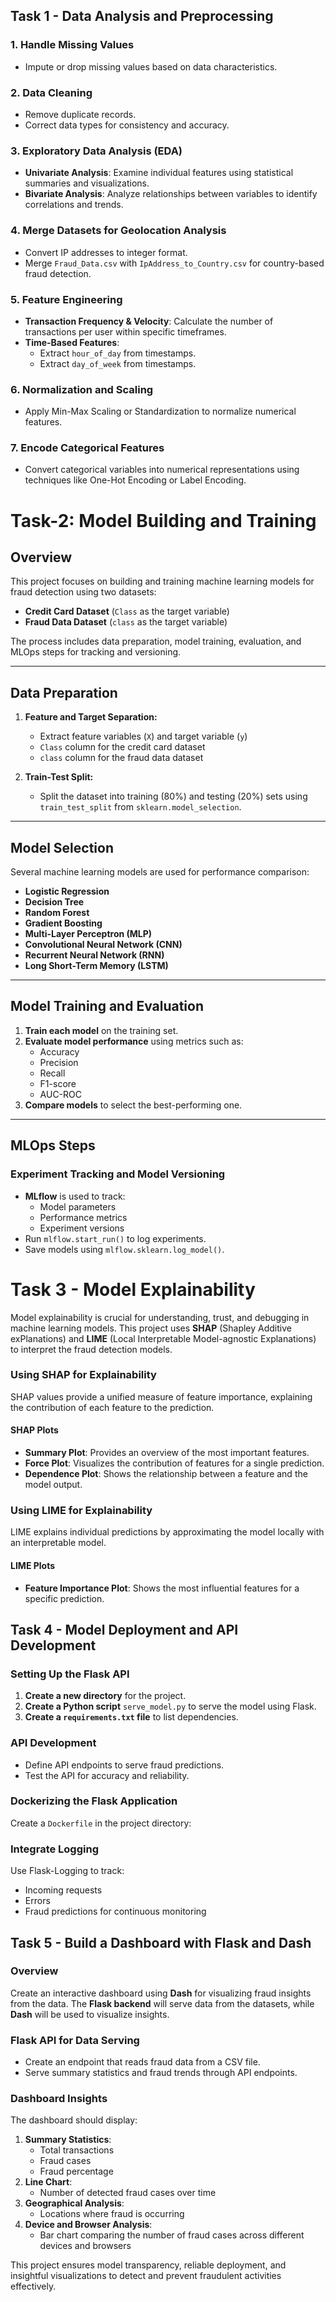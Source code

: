 ## Task 1 - Data Analysis and Preprocessing

### 1. Handle Missing Values
- Impute or drop missing values based on data characteristics.

### 2. Data Cleaning
- Remove duplicate records.
- Correct data types for consistency and accuracy.

### 3. Exploratory Data Analysis (EDA)
- **Univariate Analysis**: Examine individual features using statistical summaries and visualizations.
- **Bivariate Analysis**: Analyze relationships between variables to identify correlations and trends.

### 4. Merge Datasets for Geolocation Analysis
- Convert IP addresses to integer format.
- Merge `Fraud_Data.csv` with `IpAddress_to_Country.csv` for country-based fraud detection.

### 5. Feature Engineering
- **Transaction Frequency & Velocity**: Calculate the number of transactions per user within specific timeframes.
- **Time-Based Features**:
  - Extract `hour_of_day` from timestamps.
  - Extract `day_of_week` from timestamps.

### 6. Normalization and Scaling
- Apply Min-Max Scaling or Standardization to normalize numerical features.

### 7. Encode Categorical Features
- Convert categorical variables into numerical representations using techniques like One-Hot Encoding or Label Encoding.

# Task-2: Model Building and Training

## Overview
This project focuses on building and training machine learning models for fraud detection using two datasets:
- **Credit Card Dataset** (`Class` as the target variable)
- **Fraud Data Dataset** (`class` as the target variable)

The process includes data preparation, model training, evaluation, and MLOps steps for tracking and versioning.

---

## Data Preparation
1. **Feature and Target Separation:**
   - Extract feature variables (`X`) and target variable (`y`)
   - `Class` column for the credit card dataset
   - `class` column for the fraud data dataset

2. **Train-Test Split:**
   - Split the dataset into training (80%) and testing (20%) sets using `train_test_split` from `sklearn.model_selection`.

---

## Model Selection
Several machine learning models are used for performance comparison:
- **Logistic Regression**
- **Decision Tree**
- **Random Forest**
- **Gradient Boosting**
- **Multi-Layer Perceptron (MLP)**
- **Convolutional Neural Network (CNN)**
- **Recurrent Neural Network (RNN)**
- **Long Short-Term Memory (LSTM)**

---

## Model Training and Evaluation
1. **Train each model** on the training set.
2. **Evaluate model performance** using metrics such as:
   - Accuracy
   - Precision
   - Recall
   - F1-score
   - AUC-ROC
3. **Compare models** to select the best-performing one.

---

## MLOps Steps
### Experiment Tracking and Model Versioning
- **MLflow** is used to track:
  - Model parameters
  - Performance metrics
  - Experiment versions
- Run `mlflow.start_run()` to log experiments.
- Save models using `mlflow.sklearn.log_model()`.

# Task 3 - Model Explainability

Model explainability is crucial for understanding, trust, and debugging in machine learning models. This project uses **SHAP** (Shapley Additive exPlanations) and **LIME** (Local Interpretable Model-agnostic Explanations) to interpret the fraud detection models.

### Using SHAP for Explainability
SHAP values provide a unified measure of feature importance, explaining the contribution of each feature to the prediction.


#### SHAP Plots
- **Summary Plot**: Provides an overview of the most important features.
- **Force Plot**: Visualizes the contribution of features for a single prediction.
- **Dependence Plot**: Shows the relationship between a feature and the model output.

### Using LIME for Explainability
LIME explains individual predictions by approximating the model locally with an interpretable model.

#### LIME Plots
- **Feature Importance Plot**: Shows the most influential features for a specific prediction.

## Task 4 - Model Deployment and API Development

### Setting Up the Flask API
1. **Create a new directory** for the project.
2. **Create a Python script** `serve_model.py` to serve the model using Flask.
3. **Create a `requirements.txt` file** to list dependencies.

### API Development
- Define API endpoints to serve fraud predictions.
- Test the API for accuracy and reliability.

### Dockerizing the Flask Application
Create a `Dockerfile` in the project directory:

### Integrate Logging
Use Flask-Logging to track:
- Incoming requests
- Errors
- Fraud predictions for continuous monitoring

## Task 5 - Build a Dashboard with Flask and Dash

### Overview
Create an interactive dashboard using **Dash** for visualizing fraud insights from the data. The **Flask backend** will serve data from the datasets, while **Dash** will be used to visualize insights.

### Flask API for Data Serving
- Create an endpoint that reads fraud data from a CSV file.
- Serve summary statistics and fraud trends through API endpoints.

### Dashboard Insights
The dashboard should display:
1. **Summary Statistics**:
   - Total transactions
   - Fraud cases
   - Fraud percentage
2. **Line Chart**:
   - Number of detected fraud cases over time
3. **Geographical Analysis**:
   - Locations where fraud is occurring
4. **Device and Browser Analysis**:
   - Bar chart comparing the number of fraud cases across different devices and browsers

This project ensures model transparency, reliable deployment, and insightful visualizations to detect and prevent fraudulent activities effectively.

